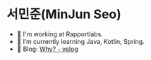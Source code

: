 #  서민준(MinJun Seo)

- 🔭 I'm working at Rapportlabs.
- 🌱 I’m currently learning Java, Kotlin, Spring.
- 💌 Blog: <a target="_blank" href="https://velog.io/@shin0805">Why? - velog</a>
